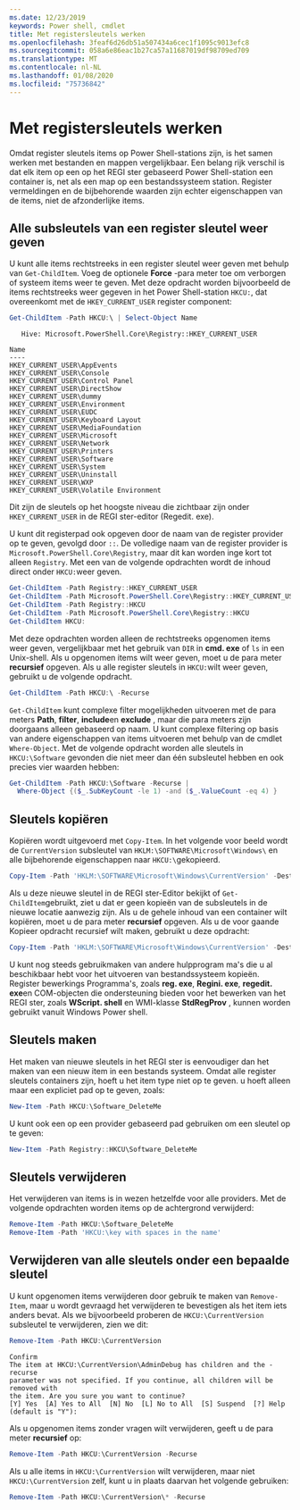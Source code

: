 ```yaml
---
ms.date: 12/23/2019
keywords: Power shell, cmdlet
title: Met registersleutels werken
ms.openlocfilehash: 3feaf6d26db51a507434a6cec1f1095c9013efc8
ms.sourcegitcommit: 058a6e86eac1b27ca57a11687019df98709ed709
ms.translationtype: MT
ms.contentlocale: nl-NL
ms.lasthandoff: 01/08/2020
ms.locfileid: "75736842"
---
```

# <a name="working-with-registry-keys"></a>Met registersleutels werken

Omdat register sleutels items op Power Shell-stations zijn, is het samen werken met bestanden en mappen vergelijkbaar. Een belang rijk verschil is dat elk item op een op het REGI ster gebaseerd Power Shell-station een container is, net als een map op een bestandssysteem station. Register vermeldingen en de bijbehorende waarden zijn echter eigenschappen van de items, niet de afzonderlijke items.

## <a name="listing-all-subkeys-of-a-registry-key"></a>Alle subsleutels van een register sleutel weer geven

U kunt alle items rechtstreeks in een register sleutel weer geven met behulp van `Get-ChildItem`. Voeg de optionele **Force** -para meter toe om verborgen of systeem items weer te geven. Met deze opdracht worden bijvoorbeeld de items rechtstreeks weer gegeven in het Power Shell-station `HKCU:`, dat overeenkomt met de `HKEY_CURRENT_USER` register component:

```powershell
Get-ChildItem -Path HKCU:\ | Select-Object Name
```

```Output
   Hive: Microsoft.PowerShell.Core\Registry::HKEY_CURRENT_USER

Name
----
HKEY_CURRENT_USER\AppEvents
HKEY_CURRENT_USER\Console
HKEY_CURRENT_USER\Control Panel
HKEY_CURRENT_USER\DirectShow
HKEY_CURRENT_USER\dummy
HKEY_CURRENT_USER\Environment
HKEY_CURRENT_USER\EUDC
HKEY_CURRENT_USER\Keyboard Layout
HKEY_CURRENT_USER\MediaFoundation
HKEY_CURRENT_USER\Microsoft
HKEY_CURRENT_USER\Network
HKEY_CURRENT_USER\Printers
HKEY_CURRENT_USER\Software
HKEY_CURRENT_USER\System
HKEY_CURRENT_USER\Uninstall
HKEY_CURRENT_USER\WXP
HKEY_CURRENT_USER\Volatile Environment
```

Dit zijn de sleutels op het hoogste niveau die zichtbaar zijn onder `HKEY_CURRENT_USER` in de REGI ster-editor (Regedit. exe).

U kunt dit registerpad ook opgeven door de naam van de register provider op te geven, gevolgd door `::`. De volledige naam van de register provider is `Microsoft.PowerShell.Core\Registry`, maar dit kan worden inge kort tot alleen `Registry`. Met een van de volgende opdrachten wordt de inhoud direct onder `HKCU:`weer geven.

```powershell
Get-ChildItem -Path Registry::HKEY_CURRENT_USER
Get-ChildItem -Path Microsoft.PowerShell.Core\Registry::HKEY_CURRENT_USER
Get-ChildItem -Path Registry::HKCU
Get-ChildItem -Path Microsoft.PowerShell.Core\Registry::HKCU
Get-ChildItem HKCU:
```

Met deze opdrachten worden alleen de rechtstreeks opgenomen items weer geven, vergelijkbaar met het gebruik van `DIR` in **cmd. exe** of `ls` in een Unix-shell. Als u opgenomen items wilt weer geven, moet u de para meter **recursief** opgeven. Als u alle register sleutels in `HKCU:`wilt weer geven, gebruikt u de volgende opdracht.

```powershell
Get-ChildItem -Path HKCU:\ -Recurse
```

`Get-ChildItem` kunt complexe filter mogelijkheden uitvoeren met de para meters **Path**, **filter**, **include**en **exclude** , maar die para meters zijn doorgaans alleen gebaseerd op naam. U kunt complexe filtering op basis van andere eigenschappen van items uitvoeren met behulp van de cmdlet `Where-Object`. Met de volgende opdracht worden alle sleutels in `HKCU:\Software` gevonden die niet meer dan één subsleutel hebben en ook precies vier waarden hebben:

```powershell
Get-ChildItem -Path HKCU:\Software -Recurse |
  Where-Object {($_.SubKeyCount -le 1) -and ($_.ValueCount -eq 4) }
```

## <a name="copying-keys"></a>Sleutels kopiëren

Kopiëren wordt uitgevoerd met `Copy-Item`. In het volgende voor beeld wordt de `CurrentVersion` subsleutel van `HKLM:\SOFTWARE\Microsoft\Windows\` en alle bijbehorende eigenschappen naar `HKCU:\`gekopieerd.

```powershell
Copy-Item -Path 'HKLM:\SOFTWARE\Microsoft\Windows\CurrentVersion' -Destination HKCU:
```

Als u deze nieuwe sleutel in de REGI ster-Editor bekijkt of `Get-ChildItem`gebruikt, ziet u dat er geen kopieën van de subsleutels in de nieuwe locatie aanwezig zijn. Als u de gehele inhoud van een container wilt kopiëren, moet u de para meter **recursief** opgeven. Als u de voor gaande Kopieer opdracht recursief wilt maken, gebruikt u deze opdracht:

```powershell
Copy-Item -Path 'HKLM:\SOFTWARE\Microsoft\Windows\CurrentVersion' -Destination HKCU: -Recurse
```

U kunt nog steeds gebruikmaken van andere hulpprogram ma's die u al beschikbaar hebt voor het uitvoeren van bestandssysteem kopieën. Register bewerkings Programma's, zoals **reg. exe**, **Regini. exe**, **regedit. exe**en COM-objecten die ondersteuning bieden voor het bewerken van het REGI ster, zoals **WScript. shell** en WMI-klasse **StdRegProv** , kunnen worden gebruikt vanuit Windows Power shell.

## <a name="creating-keys"></a>Sleutels maken

Het maken van nieuwe sleutels in het REGI ster is eenvoudiger dan het maken van een nieuw item in een bestands systeem. Omdat alle register sleutels containers zijn, hoeft u het item type niet op te geven. u hoeft alleen maar een expliciet pad op te geven, zoals:

```powershell
New-Item -Path HKCU:\Software_DeleteMe
```

U kunt ook een op een provider gebaseerd pad gebruiken om een sleutel op te geven:

```powershell
New-Item -Path Registry::HKCU\Software_DeleteMe
```

## <a name="deleting-keys"></a>Sleutels verwijderen

Het verwijderen van items is in wezen hetzelfde voor alle providers. Met de volgende opdrachten worden items op de achtergrond verwijderd:

```powershell
Remove-Item -Path HKCU:\Software_DeleteMe
Remove-Item -Path 'HKCU:\key with spaces in the name'
```

## <a name="removing-all-keys-under-a-specific-key"></a>Verwijderen van alle sleutels onder een bepaalde sleutel

U kunt opgenomen items verwijderen door gebruik te maken van `Remove-Item`, maar u wordt gevraagd het verwijderen te bevestigen als het item iets anders bevat. Als we bijvoorbeeld proberen de `HKCU:\CurrentVersion` subsleutel te verwijderen, zien we dit:

```powershell
Remove-Item -Path HKCU:\CurrentVersion
```

```Output
Confirm
The item at HKCU:\CurrentVersion\AdminDebug has children and the -recurse
parameter was not specified. If you continue, all children will be removed with
the item. Are you sure you want to continue?
[Y] Yes  [A] Yes to All  [N] No  [L] No to All  [S] Suspend  [?] Help (default is "Y"):
```

Als u opgenomen items zonder vragen wilt verwijderen, geeft u de para meter **recursief** op:

```powershell
Remove-Item -Path HKCU:\CurrentVersion -Recurse
```

Als u alle items in `HKCU:\CurrentVersion` wilt verwijderen, maar niet `HKCU:\CurrentVersion` zelf, kunt u in plaats daarvan het volgende gebruiken:

```powershell
Remove-Item -Path HKCU:\CurrentVersion\* -Recurse
```
